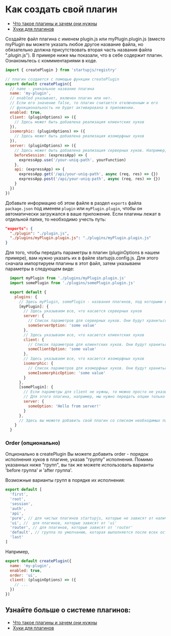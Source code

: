 # Как создать свой плагин

- [Что такое плагины и зачем они нужны](https://github.com/startupjs/startupjs/blob/master/packages/startupjs/aboutPlugins.ru.md)
- [Хуки для плагинов](https://github.com/startupjs/startupjs/blob/master/packages/startupjs/README.ru.md)

Создайте файл плагина с именем plugin.js или myPlugin.plugin.js (вместо myPlugin вы можете указать любое другое название файла, но обязательно должна присутствовать вторая часть названия файла ".plugin.js"). В примере ниже мы показали, что в себе содержит плагин. Ознакомьтесь с коммментариями в коде.

```js
import { createPlugin } from 'startupjs/registry'

// плагин создается с помощью функции createPlugin
export default createPlugin({
  // name - уникальное название плагина
  name: 'my-plugin',
  // enabled указывает, включен плагин или нет.
  // Если его значение false, то плагин считается отключенным и его
  // функциональность не будет активирована в приложении.
  enabled: true,
  client: (pluginOptions) => ({
    // Здесь может быть добавлена реализация клиентских хуков
  }),
  isomorphic: (pluginOptions) => ({
    // Здесь может быть добавлена реализация изоморфных хуков
  }),
  server: (pluginOptions) => ({
    // Здесь может быть добавлена реализация серверных хуков. Например,
    beforeSession: (expressApp) => {
      expressApp.use('/your-uniq-path', yourFunction)
    },
    api: (expressApp) => {
      expressApp.get('/api/your-uniq-path', async (req, res) => {})
      expressApp.post('/api/your-uniq-path', async (req, res) => {})
    }
  })
})
```

Добавьте информацию об этом файле в раздел `exports` файла `package.json` под именем `plugin` или `myPlugin.plugin`, чтобы он автоматически загружался в ваше приложение. Если плагины лежат в отдельной папке, то необходимо учесть путь:


```json
"exports": {
  "./plugin": "./plugin.js",
  "./plugins/myPlugin.plugin.js": "./plugins/myPlugin.plugin.js"
}
```

Для того, чтобы передать параметры в плагин (pluginOptions в нашем примере), вам нужно указать их в файле startupjs.config.js. Для этого сначала импортируем плагины в этот файл, затем указываем параметры в следующем виде:

```js
  import myPlugin from './plugins/myPlugin.plugin.js'
  import somePlugin from './plugins/somePlugin.plugin.js'

  export default {
    plugins: {
      // Здесь myPlugin, somePlugin - названия плагинов, под которыми вы их импортировали
      [myPlugin]: {
        // Здесь указываем все, что касается серверных хуков
        server: {
          // Список параметров для серверных хуков. Они будут храниться в pluginOptions и доступны в хуках.
          someServerOption: 'some value'
        },
        // Здесь указываем все, что касается клиентских хуков
        client: {
          // Список параметров для клиентских хуков. Они будут храниться в pluginOptions и доступны в хуках.
          someClientOption: 'some value'
        },
        // Здесь указываем все, что касается изоморфных хуков
        isomorphic: {
          // Список параметров для изоморфных хуков. Они будут храниться в pluginOptions и доступны в хуках.
          someIsomorphicOption: 'some value'
        }
      },
      [somePlugin]: {
        // Eсли параметры для client не нужны, то можно просто не указывать этот блок. Аналогично с server и isomorphic
        // Для этого плагина, например, мы нужно передать опции только для серверных хуков.
        server: {
          someOption: 'Hello from server!'
        }
      },
      // Здесь вы можете добавить свой плагин со списком необходимых параметров.
    }
  }
```

### Order (опционально)

Опционально в createPlugin Вы можете добавить order - порядок исполнения хуков в плагине, указав "группу" исполнения.
Помимо указанных ниже "групп", вы так же можете использовать варианты 'before группа' и 'after группа'.

Возможные варианты групп в порядке их исполнения:

```js
export default [
  'first',
  'root',
  'session',
  'auth',
  'api',
  'pure', // для чистых плагинов startupjs, которые не зависят от наличия 'ui' или 'router'
  'ui', //  для плагинов, которые зависят от 'ui'
  'router', // для плагинов, которые зависят от 'router'
  'default', // группа по умолчанию, которая выполняется после всех остальных
  'last'
]
```

Например,

```js
export default createPlugin({
  name: 'my-plugin',
  enabled: true,
  order: 'ui',
  client: (pluginOptions) => ({
    // ...
  })
})
```

## Узнайте больше о системе плагинов:
- [Что такое плагины и зачем они нужны](https://github.com/startupjs/startupjs/blob/master/packages/startupjs/aboutPlugins.ru.md)
- [Хуки для плагинов](https://github.com/startupjs/startupjs/blob/master/packages/startupjs/README.ru.md)
